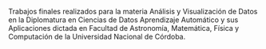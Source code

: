 
Trabajos finales realizados para la materia Análisis y Visualización de Datos en la Diplomatura en Ciencias de Datos Aprendizaje Automático y sus Aplicaciones dictada en Facultad de Astronomía, Matemática, Física y Computación de la Universidad Nacional de Córdoba. 
